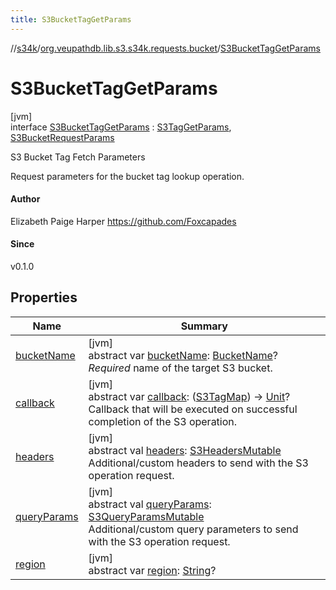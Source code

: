 ```yaml
---
title: S3BucketTagGetParams
---
```

//[s34k](../../../index.html)/[org.veupathdb.lib.s3.s34k.requests.bucket](../index.html)/[S3BucketTagGetParams](index.html)



# S3BucketTagGetParams



[jvm]\
interface [S3BucketTagGetParams](index.html) : [S3TagGetParams](../../org.veupathdb.lib.s3.s34k.requests/-s3-tag-get-params/index.html), [S3BucketRequestParams](../-s3-bucket-request-params/index.html)

S3 Bucket Tag Fetch Parameters



Request parameters for the bucket tag lookup operation.



#### Author



Elizabeth Paige Harper https://github.com/Foxcapades



#### Since



v0.1.0



## Properties


| Name | Summary |
|---|---|
| [bucketName](../-s3-bucket-request-params/bucket-name.html) | [jvm]<br>abstract var [bucketName](../-s3-bucket-request-params/bucket-name.html): [BucketName](../../org.veupathdb.lib.s3.s34k.fields/-bucket-name/index.html)?<br>*Required* name of the target S3 bucket. |
| [callback](../../org.veupathdb.lib.s3.s34k.requests/-s3-tag-get-params/callback.html) | [jvm]<br>abstract var [callback](../../org.veupathdb.lib.s3.s34k.requests/-s3-tag-get-params/callback.html): ([S3TagMap](../../org.veupathdb.lib.s3.s34k.fields.tags/-s3-tag-map/index.html)) -&gt; [Unit](https://kotlinlang.org/api/latest/jvm/stdlib/kotlin/-unit/index.html)?<br>Callback that will be executed on successful completion of the S3 operation. |
| [headers](../../org.veupathdb.lib.s3.s34k.requests/-s3-request-params/headers.html) | [jvm]<br>abstract val [headers](../../org.veupathdb.lib.s3.s34k.requests/-s3-request-params/headers.html): [S3HeadersMutable](../../org.veupathdb.lib.s3.s34k.fields.headers/-s3-headers-mutable/index.html)<br>Additional/custom headers to send with the S3 operation request. |
| [queryParams](../../org.veupathdb.lib.s3.s34k.requests/-s3-request-params/query-params.html) | [jvm]<br>abstract val [queryParams](../../org.veupathdb.lib.s3.s34k.requests/-s3-request-params/query-params.html): [S3QueryParamsMutable](../../org.veupathdb.lib.s3.s34k.fields.query_params/-s3-query-params-mutable/index.html)<br>Additional/custom query parameters to send with the S3 operation request. |
| [region](../../org.veupathdb.lib.s3.s34k.requests/-s3-region-request-params/region.html) | [jvm]<br>abstract var [region](../../org.veupathdb.lib.s3.s34k.requests/-s3-region-request-params/region.html): [String](https://kotlinlang.org/api/latest/jvm/stdlib/kotlin/-string/index.html)? |

